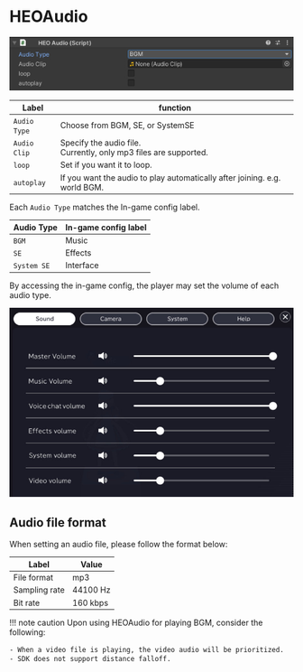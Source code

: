 # HEOAudio

![HEOAudio_1](img/HEOAudio_1_en.jpg)

|  Label |  function  |
| ----   | ---- |
| `Audio Type` | Choose from BGM, SE, or SystemSE |
| `Audio Clip` | Specify the audio file. <br> Currently, only mp3 files are supported. |
| `loop` | Set if you want it to loop. |
| `autoplay` | If you want the audio to play automatically after joining. e.g. world BGM. |

Each `Audio Type` matches the In-game config label.

|  Audio Type |  In-game config label  |
| ----   | ---- |
| `BGM` | Music |
| `SE` | Effects |
| `System SE` | Interface |

By accessing the in-game config, the player may set the volume of each audio type.

![HEOAudio_2](img/HEOAudio_2_en.jpg)

## Audio file format

When setting an audio file, please follow the format below:

| Label | Value |
| ---- | ---- |
| File format | mp3 |
| Sampling rate | 44100 Hz |
| Bit rate | 160 kbps |

!!! note caution
    Upon using HEOAudio for playing BGM, consider the following:

    - When a video file is playing, the video audio will be prioritized.
    - SDK does not support distance falloff.
